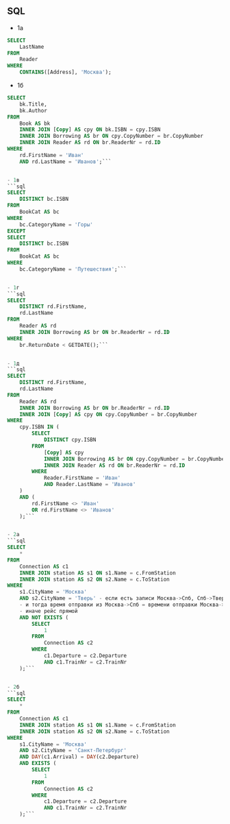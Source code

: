 ## SQL
- 1а

```sql
SELECT
    LastName
FROM
    Reader
WHERE
    CONTAINS([Address], 'Москва');
```


- 1б
```sql
SELECT
    bk.Title,
    bk.Author
FROM
    Book AS bk
    INNER JOIN [Copy] AS cpy ON bk.ISBN = cpy.ISBN
    INNER JOIN Borrowing AS br ON cpy.CopyNumber = br.CopyNumber
    INNER JOIN Reader AS rd ON br.ReaderNr = rd.ID
WHERE
    rd.FirstName = 'Иван'
    AND rd.LastName = 'Иванов';```


- 1в
```sql
SELECT
    DISTINCT bc.ISBN
FROM
    BookCat AS bc
WHERE
    bc.CategoryName = 'Горы'
EXCEPT
SELECT
    DISTINCT bc.ISBN
FROM
    BookCat AS bc
WHERE
    bc.CategoryName = 'Путешествия';```


- 1г
```sql
SELECT
    DISTINCT rd.FirstName,
    rd.LastName
FROM
    Reader AS rd
    INNER JOIN Borrowing AS br ON br.ReaderNr = rd.ID
WHERE
    br.ReturnDate < GETDATE();```


- 1д
```sql
SELECT
    DISTINCT rd.FirstName,
    rd.LastName
FROM
    Reader AS rd
    INNER JOIN Borrowing AS br ON br.ReaderNr = rd.ID
    INNER JOIN [Copy] AS cpy ON cpy.CopyNumber = br.CopyNumber
WHERE
    cpy.ISBN IN (
        SELECT
            DISTINCT cpy.ISBN
        FROM
            [Copy] AS cpy
            INNER JOIN Borrowing AS br ON cpy.CopyNumber = br.CopyNumber
            INNER JOIN Reader AS rd ON br.ReaderNr = rd.ID
        WHERE
            Reader.FirstName = 'Иван'
            AND Reader.LastName = 'Иванов'
    )
    AND (
        rd.FirstName <> 'Иван'
        OR rd.FirstName <> 'Иванов'
    );```


- 2а
```sql
SELECT
    *
FROM
    Connection AS c1
    INNER JOIN station AS s1 ON s1.Name = с.FromStation
    INNER JOIN station AS s2 ON s2.Name = с.ToStation
WHERE
    s1.CityName = 'Москва'
    AND s2.CityName = 'Тверь' - если есть записи Москва->Спб, Спб->Тверь то и Москва->Тверь
    - и тогда время отправки из Москва->Спб = времени отправки Москва->Тверь
    - иначе рейс прямой
    AND NOT EXISTS (
        SELECT
            1
        FROM
            Connection AS c2
        WHERE
            c1.Departure = c2.Departure
            AND c1.TrainNr = c2.TrainNr
    );```


- 2б
```sql
SELECT
    *
FROM
    Connection AS c1
    INNER JOIN station AS s1 ON s1.Name = с.FromStation
    INNER JOIN station AS s2 ON s2.Name = с.ToStation
WHERE
    s1.CityName = 'Москва'
    AND s2.CityName = 'Санкт-Петербург'
    AND DAY(c1.Arrival) = DAY(c2.Departure)
    AND EXISTS (
        SELECT
            1
        FROM
            Connection AS c2
        WHERE
            c1.Departure = c2.Departure
            AND c1.TrainNr = c2.TrainNr
    );```
